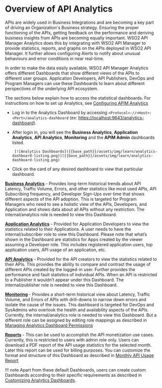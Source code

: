 # Overview of API Analytics

APIs are widely used in Business Integrations and are becoming a key part of driving an Organization's Business strategy. Ensuring the proper functioning of the APIs, getting feedback on the performance and deriving business insights from APIs are becoming equally important. WSO2 API Manager Analytics does this by integrating with WSO2 API Manager to provide statistics, reports, and graphs on the APIs deployed in WSO2 API Manager. It further allows configuring Alerts to notify about unusual behaviours and error conditions in near real-time.

In order to make the data easily available, WSO2 API Manager Analytics offers different Dashboards that show different views of the APIs to different user groups. Application Developers, API Publishers, DevOps and Program Managers can use these Dashboards to learn about different perspectives of the underlying API ecosystem. 

The sections below explain how to access the statistical dashboards. For instructions on how to set up Analytics, see [Configuring APIM Analytics]({{base_path}}/learn/analytics/configuring-apim-analytics)

+ Log in to the Analytics Dashboard by accessing `<Protocol>://<Host>:<Port>/analytics-dashboard` (ex: [https://localhost:9643/analytics-dashboard](https://localhost:9643/analytics-dashboard)). 
+ After login in, you will see the **Business Analytics**, **Application Analytics**, **API Analytics**, **Monitoring** and the **APIM Admin** dashboards listed.
  
       [![Analytics Dashboards]({{base_path}}/assets/img/learn/analytics-dashboard-listing.png)]({{base_path}}/assets/img/learn/analytics-dashboard-listing.png)

+ Click on the card of any desired dashboard to view that particular dashboard.

**[Business Analytics]({{base_path}}/learn/analytics/viewing-api-statistics/business-analytics-dashboard)** - Provides long-term historical trends about API Latency, Traffic Volume, Errors, and other statistics like most used APIs, API Subscribing frequency, and Developer Sign-Ups over time that shows different aspects of the API adoption. This is targeted for Program Managers who need to see a holistic view of the APIs, Developers, and Application and shows data about all APIs without any restriction. The internal/analytics role is needed to view this Dashboard.

**[Application Analytics]({{base_path}}/learn/analytics/viewing-api-statistics/application-analytics-dashboard)** - Provided for Application Developers to view the statistics related to their Applications. A user needs to have the internal/subscriber role to view this Dashboard. Please note that what’s shown in the Dashboard are statistics for Apps created by the viewer assuming a Developer role. This includes registered application users, top application users, API usage of an application, etc.

**[API Analytics]({{base_path}}/learn/analytics/viewing-api-statistics/api-analytics-dashboard)** - Provided for the API creators to view the statistics related to their APIs. This provides the ability to compare and contrast the usage of different APIs created by the logged-in user. Further provides the performance and fault statistics of individual APIs. When an API is restricted to a Publisher it wouldn’t appear under this Dashboard. The internal/publisher role is needed to view this Dashboard.

**[Monitoring]({{base_path}}/learn/analytics/viewing-api-statistics/monitoring-dashboard)** - Provides a short-term historical view about Latency, Traffic Volume, and Errors of APIs with drill-downs to narrow down errors and isolate the cause of the issues. This dashboard is targeted for DevOps and SysAdmins who overlook the health and availability aspects of the APIs. Currently, the internal/analytics role is needed to view this Dashboard. But a different role can be assigned by editing role mappings as described in [Managing Analytics Dashboard Permissions]({{base_path}}/learn/analytics/managing-dashboard-permissions)

**[Reports]({{base_path}}/learn/analytics/monthly-api-usage-report)** - This can be used to accomplish the API monetization use cases. Currently, this is restricted to users with admin role only. Users can download a PDF report of the API usage statistics for the selected month. Later this report can be used for billing purposes. You can customize the format and structure of this Dashboard as described in [Monthly API Usage Report]({{base_path}}/learn/analytics/monthly-api-usage-report/#customizing-the-report)

!!! note
    Apart from these default Dashboards, users can create custom Dashboards according to their specific requirements as described in [Customizing Analytics Dashboards]({{base_path}}/learn/analytics/customizing-analytics-dashboards).
